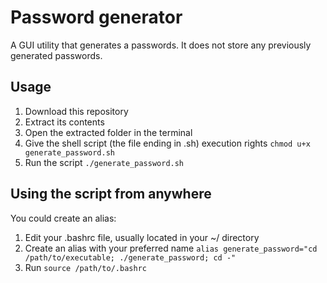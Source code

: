 # Password generator
A GUI utility that generates a passwords. It does not store any previously generated passwords.

## Usage
1. Download this repository
2. Extract its contents
3. Open the extracted folder in the terminal
4. Give the shell script (the file ending in .sh) execution rights ```chmod u+x generate_password.sh```
5. Run the script ```./generate_password.sh```

## Using the script from anywhere
You could create an alias:
1. Edit your .bashrc file, usually located in your ~/ directory
2. Create an alias with your preferred name ```alias generate_password="cd /path/to/executable; ./generate_password; cd -"```
3. Run ```source /path/to/.bashrc```
